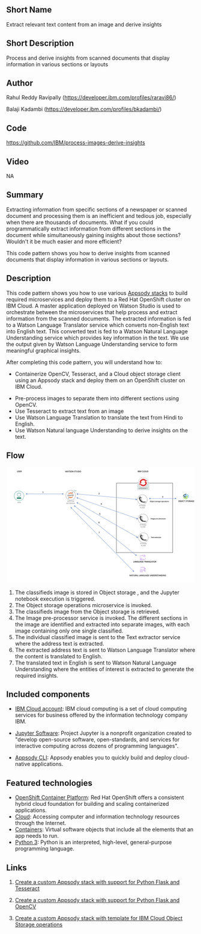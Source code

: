 ## Short Name

Extract relevant text content from an image and derive insights

## Short Description

Process and derive insights from scanned documents that display information in various sections or layouts

## Author
Rahul Reddy Ravipally (https://developer.ibm.com/profiles/raravi86/)

Balaji Kadambi (https://developer.ibm.com/profiles/bkadambi/)

## Code
https://github.com/IBM/process-images-derive-insights

## Video
NA

## Summary

Extracting information from specific sections of a newspaper or scanned document and processing them is an inefficient and tedious job, especially when there are thousands of documents. What if you could programmatically extract information from different sections in the document while simultaneously gaining insights about those sections? Wouldn't it be much easier and more efficient?

This code pattern shows you how to derive insights from scanned documents that display information in various sections or layouts.

## Description

This code pattern shows you how to use various [Appsody stacks](https://appsody.dev/docs/stacks/stacks-overview/) to build required microservices and deploy them to a Red Hat OpenShift cluster on IBM Cloud. A master application deployed on Watson Studio is used to orchestrate between the microservices that help process and extract information from the scanned documents. The extracted information is fed to a Watson Language Translator service which converts non-English text into English text. This converted text is fed to a Watson Natural Language Understanding service which provides key information in the text. We use the output given by Watson Language Understanding service to form meaningful graphical insights.

After completing this code pattern, you will understand how to:

* Containerize OpenCV, Tesseract, and a Cloud object storage client using an Appsody stack and deploy them on an OpenShift cluster on IBM Cloud.<!--EM: This sounds a littel off. are you really containerizing OpenCV, Tesseract, & Cloud Object Storage?? Or you are containerizing outputs from those tools? I think I'm confused about what's being containerized-->
<!--BK: We are deploying OpenCV, Tesseract and Cloud Object Storage in docker containers. This enables us to deploy it on OpenShift on IBM cloud -->
* Pre-process images to separate them into different sections using OpenCV.
* Use Tesseract to extract text from an image
* Use Watson Language Translation to translate the text from Hindi to English.
* Use Watson Natural language Understanding to derive insights on the text.

## Flow

![](images/architecture.png)

1. The classifieds image is stored in Object storage<!--EM: Any object storage? Or IBM Cloud Object Storage?--> <!--BK: Its IBM Cloud Object Storage -->, and the Jupyter notebook execution is triggered.
2. The Object storage operations microservice is invoked.
3. The classifieds image from the Object storage is retrieved.
4. The Image pre-processor service is invoked. The different sections in the image are identified and extracted into separate images, with each image containing only one single classified.
5. The individual classified image is sent to the Text extractor <!--EM: What is this text extractor service? Is that part of Tesseract?--><!--BK: Yes we create a service to invoke APIs on Tesseract.-->service where the address text is extracted.
6. The extracted address text is sent to Watson Language Translator where the content is translated to English.
7. The translated text in English is sent to Watson Natural Language Understanding where the entities of interest is extracted to generate the required insights.

## Included components

* [IBM Cloud account](https://www.ibm.com/cloud/): IBM cloud computing is a set of cloud computing services for business offered by the information technology company IBM.

* [Jupyter Software](https://jupyter.org/install): Project Jupyter is a nonprofit organization created to "develop open-source software, open-standards, and services for interactive computing across dozens of programming languages".

* [Appsody CLI](https://appsody.dev/docs/installing/installing-appsody): Appsody enables you to quickly build and deploy cloud-native applications.

## Featured technologies

* [OpenShift Container Platform](https://www.openshift.com/): Red Hat OpenShift offers a consistent hybrid cloud foundation for building and scaling containerized applications.
* [Cloud](https://en.wikipedia.org/wiki/Cloud_computing): Accessing computer and information technology resources through the Internet.
* [Containers](https://www.ibm.com/cloud/learn/containers): Virtual software objects that include all the elements that an app needs to run.
* [Python 3](https://www.python.org/downloads/): Python is an interpreted, high-level, general-purpose programming language.

## Links

1. [Create a custom Appsody stack with support for Python Flask and Tesseract](https://developer.ibm.com/tutorials/create-a-custom-appsody-stack-with-python-flask-and-tesseract-support/)

2. [Create a custom Appsody stack with support for Python Flask and OpenCV](https://developer.ibm.com/tutorials/create-a-custom-appsody-stack-with-python-flask-and-opencv-support/)

3. [Create a custom Appsody stack with template for IBM Cloud Object Storage operations](https://developer.ibm.com/tutorials/create-custom-appsody-stack-template-ibm-cloud-object-storage/)



